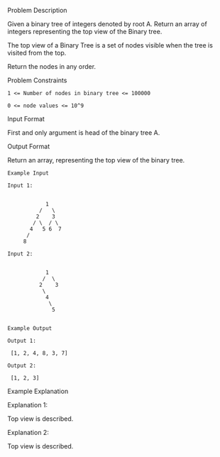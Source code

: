 Problem Description

Given a binary tree of integers denoted by root A. Return an array of integers representing the top view of the Binary tree.

The top view of a Binary Tree is a set of nodes visible when the tree is visited from the top.

Return the nodes in any order.



Problem Constraints

    1 <= Number of nodes in binary tree <= 100000
    
    0 <= node values <= 10^9



Input Format

First and only argument is head of the binary tree A.



Output Format

Return an array, representing the top view of the binary tree.


    
    Example Input
    
    Input 1:
    
     
                1
              /   \
             2    3
            / \  / \
           4   5 6  7
          /
         8 
    
    Input 2:
    
     
                1
               /  \
              2    3
               \
                4
                 \
                  5
    
    
    Example Output
    
    Output 1:
    
     [1, 2, 4, 8, 3, 7]
    
    Output 2:
    
     [1, 2, 3]


Example Explanation

Explanation 1:

Top view is described.

Explanation 2:

Top view is described.
